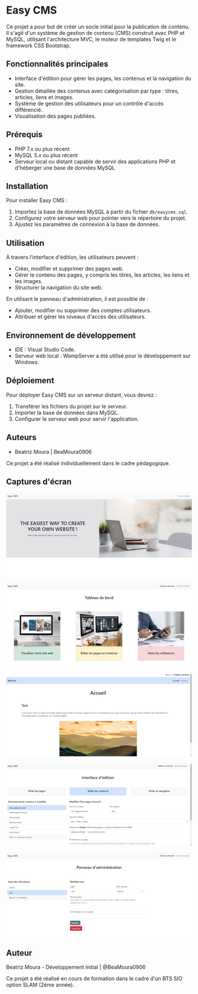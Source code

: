 # Easy CMS

Ce projet a pour but de créer un socle initial pour la publication de contenu. Il s'agit d'un système de gestion de contenu (CMS) construit avec PHP et MySQL, utilisant l'architecture MVC, le moteur de templates Twig et le framework CSS Bootstrap.

## Fonctionnalités principales

- Interface d'édition pour gérer les pages, les contenus et la navigation du site.
- Gestion détaillée des contenus avec catégorisation par type : titres, articles, liens et images.
- Système de gestion des utilisateurs pour un contrôle d'accès différencié.
- Visualisation des pages publiées.

## Prérequis

- PHP 7.x ou plus récent
- MySQL 5.x ou plus récent
- Serveur local ou distant capable de servir des applications PHP et d'héberger une base de données MySQL

## Installation

Pour installer Easy CMS :

1. Importez la base de données MySQL à partir du fichier `db/easycms.sql`.
2. Configurez votre serveur web pour pointer vers le répertoire du projet.
3. Ajustez les paramètres de connexion à la base de données.

## Utilisation

À travers l'interface d'édition, les utilisateurs peuvent :

- Créer, modifier et supprimer des pages web.
- Gérer le contenu des pages, y compris les titres, les articles, les liens et les images.
- Structurer la navigation du site web.

En utilisant le panneau d'administration, il est possible de :

- Ajouter, modifier ou supprimer des comptes utilisateurs.
- Attribuer et gérer les niveaux d'accès des utilisateurs.

## Environnement de développement

- IDE : Visual Studio Code.
- Serveur web local : WampServer a été utilisé pour le développement sur Windows.

## Déploiement

Pour déployer Easy CMS sur un serveur distant, vous devrez :

1. Transférer les fichiers du projet sur le serveur.
2. Importer la base de données dans MySQL.
3. Configurer le serveur web pour servir l'application.

## Auteurs

- Beatriz Moura | BeaMoura0906

Ce projet a été réalisé individuellement dans le cadre pédagogique.

## Captures d'écran

![Page d'accueil - Easy CMS](screens/HomePage.jpg)

![Tableau de bord - Easy CMS](screens/DashboardPage.jpg)

![Visualisation du site - Easy CMS](screens/WebsiteVisualizationPage.jpg)

![Interface d'édition de contenu - Easy CMS](screens/EditContentPage.jpg)

![Panneau d'administration - Easy CMS](screens/AdminPanelPage.jpg)

## Auteur 

Beatriz Moura - Développement initial | @BeaMoura0906

Ce projet a été réalisé en cours de formation dans le cadre d'un BTS SIO option SLAM (2ème année).